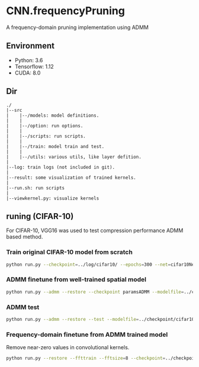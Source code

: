 # CNN.frequencyPruning
A frequency-domain pruning implementation using ADMM

## Environment

* Python: 3.6
* Tensorflow: 1.12
* CUDA: 8.0

## Dir
```
./
|--src
|    |--/models: model definitions.
|    |
|    |--/option: run options.
|    |
|    |--/scripts: run scripts.
|    |
|    |--/train: model train and test.
|    |
|    |--/utils: various utils, like layer defition.
|    
|--log: train logs (not included in git).
|    
|--result: some visualization of trained kernels.
|
|--run.sh: run scripts
|
|--viewkernel.py: visualize kernels
```


## runing (CIFAR-10) 
For CIFAR-10, VGG16 was used to test compression performance ADMM based method.

### Train original CIFAR-10 model from scratch

```bash
python run.py --checkpoint=../log/cifar10/ --epochs=300 --net=cifar10Net --wdecay=0.0005 --decaystep=100 --logdir=../log/cifar10/ --lr=0.1 --decay=0.1
```

### ADMM finetune from well-trained spatial model

```bash
python run.py --admm --restore --checkpoint paramsADMM --modelfile=../checkpoint/cifar10/cifar10VGG11.npz --epochs 100 --net=cifar10Net
```

### ADMM test
```bash
python run.py --admm --restore --test --modelfile=../checkpoint/cifar10/cifar10VGG11.npz --net=cifar10Net
```

### Frequency-domain finetune from ADMM trained model
Remove near-zero values in convolutional kernels.
```bash
python run.py --restore --ffttrain --fftsize=8 --checkpoint=../checkpoint/cifar10/ --net=cifar10Net --lr=0.01 --wdecay=0.0 --modelfile=../checkpoint/cifar10/cifar10VGG11admm.npz --test
```